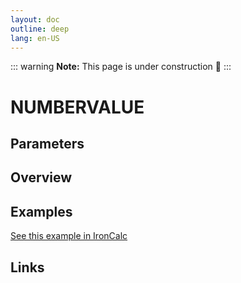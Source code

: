 ```yaml
---
layout: doc
outline: deep
lang: en-US
---
```


::: warning
**Note:** This page is under construction 🚧
:::

# NUMBERVALUE

## Parameters

## Overview

## Examples

[See this example in IronCalc](https://app.ironcalc.com/?filename=numbervalue)

## Links